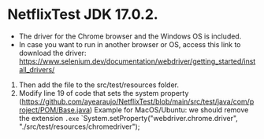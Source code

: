 # NetflixTest JDK 17.0.2.

- The driver for the Chrome browser and the Windows OS is included.
- In case you want to run in another browser or OS, access this link to download the driver:
  https://www.selenium.dev/documentation/webdriver/getting_started/install_drivers/
1. Then add the file to the src/test/resources folder.
2. Modify line 19 of code that sets the system property (https://github.com/ayearaujo/NetflixTest/blob/main/src/test/java/com/project/POM/Base.java)
Example for MacOS/Ubuntu: we should remove the extension `.exe`
`System.setProperty("webdriver.chrome.driver", "./src/test/resources/chromedriver");
